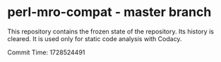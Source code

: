 # perl-mro-compat - master branch

This repository contains the frozen state of the repository.
Its history is cleared. It is used only for static code
analysis with Codacy.

Commit Time: 1728524491